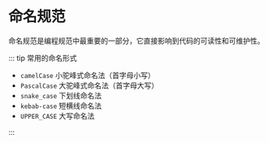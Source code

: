 # 命名规范

命名规范是编程规范中最重要的一部分，它直接影响到代码的可读性和可维护性。

::: tip 常用的命名形式

- `camelCase` 小驼峰式命名法（首字母小写）
- `PascalCase` 大驼峰式命名法（首字母大写）
- `snake_case` 下划线命名法
- `kebab-case` 短横线命名法
- `UPPER_CASE` 大写命名法

:::
